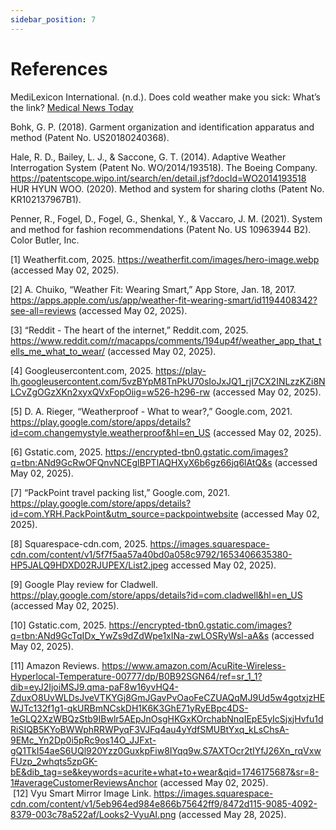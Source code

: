 ```yaml
---
sidebar_position: 7
---
```


# References
 
<a id="source-1"></a>
MediLexicon International. (n.d.). Does cold weather make you sick: What’s the link? [Medical News Today](https://www.medicalnewstoday.com/articles/323431)

Bohk, G. P. (2018). Garment organization and identification apparatus and method (Patent No. US20180240368).

Hale, R. D., Bailey, L. J., & Saccone, G. T. (2014). Adaptive Weather Interrogation System (Patent No. WO/2014/193518). The Boeing Company. https://patentscope.wipo.int/search/en/detail.jsf?docId=WO2014193518
HUR HYUN WOO. (2020). Method and system for sharing cloths (Patent No. KR102137967B1).

Penner, R., Fogel, D., Fogel, G., Shenkal, Y., & Vaccaro, J. M. (2021). System and method for fashion recommendations (Patent No. US 10963944 B2). Color Butler, Inc.

<a name="source-1">[1]</a> Weatherfit.com, 2025. https://weatherfit.com/images/hero-image.webp  (accessed May 02, 2025). <br />

<a name="source-2">[2]</a> A. Chuiko, “Weather Fit: Wearing Smart,” App Store, Jan. 18, 2017. https://apps.apple.com/us/app/weather-fit-wearing-smart/id1194408342?see-all=reviews  (accessed May 02, 2025). <br />

<a name="source-3">[3]</a>  “Reddit - The heart of the internet,” Reddit.com, 2025. https://www.reddit.com/r/macapps/comments/194up4f/weather_app_that_tells_me_what_to_wear/ (accessed May 02, 2025). <br />

<a name="source-4">[4]</a> Googleusercontent.com, 2025. https://play-lh.googleusercontent.com/5vzBYpM8TnPkU70sIoJxJQ1_rjI7CX2INLzzKZi8NLCvZgOGzXKn2xyxQVxFopOiig=w526-h296-rw  (accessed May 02, 2025). <br />

<a name="source-5">[5]</a> D. A. Rieger, “Weatherproof - What to wear?,” Google.com, 2021. https://play.google.com/store/apps/details?id=com.changemystyle.weatherproof&hl=en_US  (accessed May 02, 2025). <br />

<a name="source-6">[6]</a> Gstatic.com, 2025. https://encrypted-tbn0.gstatic.com/images?q=tbn:ANd9GcRwOFQnvNCEglBPTlAQHXyX6b6gz66jq6lAtQ&s  (accessed May 02, 2025). <br />

<a name="source-7">[7]</a> “PackPoint travel packing list,” Google.com, 2021. https://play.google.com/store/apps/details?id=com.YRH.PackPoint&utm_source=packpointwebsite  (accessed May 02, 2025). <br />

<a name="source-8">[8]</a> Squarespace-cdn.com, 2025. https://images.squarespace-cdn.com/content/v1/5f7f5aa57a40bd0a058c9792/1653406635380-HP5JALQ9HDXD02RJUPEX/List2.jpeg accessed May 02, 2025). <br />

<a name="source-9">[9]</a> Google Play review for Cladwell. https://play.google.com/store/apps/details?id=com.cladwell&hl=en_US  (accessed May 02, 2025). <br />

<a name="source-10">[10]</a> Gstatic.com, 2025. https://encrypted-tbn0.gstatic.com/images?q=tbn:ANd9GcTqIDx_YwZs9dZdWpe1xINa-zwLOSRyWsl-aA&s  (accessed May 02, 2025). <br />

<a name="source-11">[11]</a> Amazon Reviews. https://www.amazon.com/AcuRite-Wireless-Hyperlocal-Temperature-00777/dp/B0B92SGN64/ref=sr_1_1?dib=eyJ2IjoiMSJ9.qma-paF8w16yvHQ4-ZduxO8UvWLDsJveVTKYGj8GmJGavPvOaoFeCZUAQqMJ9Ud5w4gotxjzHEWJTc132f1g1-qkURBmNCskDH1K6K3GhE71yRyEBpc4DS-1eGLQ2XzWBQzStb9IBwlr5AEpJnOsgHKGxKOrchabNnqIEpE5yIcSjxjHvfu1dRiSIQB5KYoBWWphRRWPyqF3VJFq4au4yYdfSMUBtYxq_kLsChsA-9EMc_Yn2Dp0i5pRc9os14O_JJFxt-gQ1TkI54aeS6UQl920Yzz0GuxkpFiw8IYqq9w.S7AXTOcr2tIYfJ26Xn_rqVxwFUzp_2whqts5zpGK-bE&dib_tag=se&keywords=acurite+what+to+wear&qid=1746175687&sr=8-1#averageCustomerReviewsAnchor (accessed May 02, 2025). <br />
‌
<a name="source-11">[12]</a> Vyu Smart Mirror Image Link. https://images.squarespace-cdn.com/content/v1/5eb964ed984e866b75642ff9/8472d115-9085-4092-8379-003c78a522af/Looks2-VyuAI.png (accessed May 28, 2025).